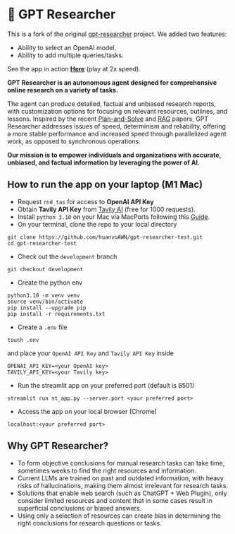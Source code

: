 # 🔎 GPT Researcher

This is a fork of the original [gpt-researcher](https://github.com/assafelovic/gpt-researcher) project. We added two features:
- Ability to select an OpenAI model. 
- Ability to add multiple queries/tasks. 

See the app in action [**Here**](https://arcticwolf.egnyte.com/dl/arfsivWOHD) (play at 2x speed).

**GPT Researcher is an autonomous agent designed for comprehensive online research on a variety of tasks.** 

The agent can produce detailed, factual and unbiased research reports, with customization options for focusing on relevant resources, outlines, and lessons. Inspired by the recent [Plan-and-Solve](https://arxiv.org/abs/2305.04091) and [RAG](https://arxiv.org/abs/2005.11401) papers, GPT Researcher addresses issues of speed, determinism and reliability, offering a more stable performance and increased speed through parallelized agent work, as opposed to synchronous operations.

**Our mission is to empower individuals and organizations with accurate, unbiased, and factual information by leveraging the power of AI.**

## How to run the app on your laptop (M1 Mac)
- Request `rnd_tas` for access to **OpenAI API Key** 
- Obtain **Tavily API Key** from [Tavily AI](https://tavily.com/) (free for 1000 requests).
- Install `python 3.10` on your Mac via MacPorts following this [Guide](https://arcticwolf.atlassian.net/wiki/spaces/PD/pages/3667199471/Tom+New+Laptop+RnD+Setup#Backend-Development). 
- On your terminal, clone the repo to your local directory
```
git clone https://github.com/huanvoAWN/gpt-researcher-test.git
cd gpt-researcher-test
```
- Check out the `development` branch 
```
git checkout development
```
- Create the python env 
```
python3.10 -m venv venv 
source venv/bin/activate 
pip install --upgrade pip 
pip install -r requirements.txt
```
- Create a `.env` file 
```
touch .env
```
and place your `OpenAI API Key` and `Tavily API Key` inside 
```
OPENAI_API_KEY=<your OpenAI key>
TAVILY_API_KEY=<your Tavily key>
```
- Run the streamlit app on your preferred port (default is 8501)
```
streamlit run st_app.py --server.port <your preferred port>
```
- Access the app on your local browser (Chrome)
```
localhost:<your preferred port>
```

## Why GPT Researcher?

- To form objective conclusions for manual research tasks can take time, sometimes weeks to find the right resources and information.
- Current LLMs are trained on past and outdated information, with heavy risks of hallucinations, making them almost irrelevant for research tasks.
- Solutions that enable web search (such as ChatGPT + Web Plugin), only consider limited resources and content that in some cases result in superficial conclusions or biased answers.
- Using only a selection of resources can create bias in determining the right conclusions for research questions or tasks. 

